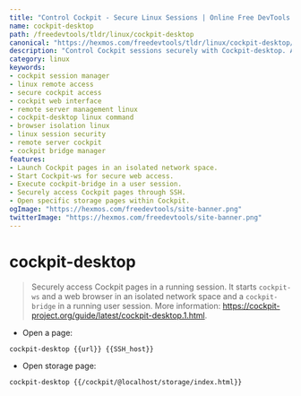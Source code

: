```yaml
---
title: "Control Cockpit - Secure Linux Sessions | Online Free DevTools by Hexmos"
name: cockpit-desktop
path: /freedevtools/tldr/linux/cockpit-desktop
canonical: "https://hexmos.com/freedevtools/tldr/linux/cockpit-desktop/"
description: "Control Cockpit sessions securely with Cockpit-desktop. Access Cockpit pages in an isolated environment for enhanced security. Free online tool, no registration required."
category: linux
keywords:
- cockpit session manager
- linux remote access
- secure cockpit access
- cockpit web interface
- remote server management linux
- cockpit-desktop linux command
- browser isolation linux
- linux session security
- remote server cockpit
- cockpit bridge manager
features:
- Launch Cockpit pages in an isolated network space.
- Start Cockpit-ws for secure web access.
- Execute cockpit-bridge in a user session.
- Securely access Cockpit pages through SSH.
- Open specific storage pages within Cockpit.
ogImage: "https://hexmos.com/freedevtools/site-banner.png"
twitterImage: "https://hexmos.com/freedevtools/site-banner.png"
---
```


# cockpit-desktop

> Securely access Cockpit pages in a running session.
> It starts `cockpit-ws` and a web browser in an isolated network space and a `cockpit-bridge` in a running user session.
> More information: <https://cockpit-project.org/guide/latest/cockpit-desktop.1.html>.

- Open a page:

`cockpit-desktop {{url}} {{SSH_host}}`

- Open storage page:

`cockpit-desktop {{/cockpit/@localhost/storage/index.html}}`
